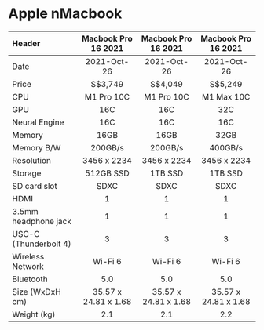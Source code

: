 # Apple nMacbook

|Header | Macbook Pro 16 2021 | Macbook Pro 16 2021 | Macbook Pro 16 2021 |
|:--- |:----:|:----:|:----:|
| Date | 2021-Oct-26 | 2021-Oct-26 | 2021-Oct-26 |
| Price | S$3,749 | S$4,049 | S$5,249 |
| CPU | M1 Pro 10C | M1 Pro 10C | M1 Max 10C |
| GPU | 16C | 16C | 32C |
| Neural Engine | 16C | 16C | 16C |
| Memory | 16GB | 16GB | 32GB | 
| Memory B/W | 200GB/s | 200GB/s | 400GB/s | 
| Resolution | 3456 x 2234 | 3456 x 2234| 3456 x 2234 |
| Storage | 512GB SSD | 1TB SSD |  1TB SSD |
| SD card slot | SDXC | SDXC | SDXC |
| HDMI | 1 | 1 | 1 |
| 3.5mm headphone jack | 1 | 1 | 1 |
| USC-C (Thunderbolt 4) | 3 | 3 | 3 |
| Wireless Network | Wi-Fi 6 | Wi-Fi 6 | Wi-Fi 6 |
| Bluetooth | 5.0 | 5.0 | 5.0 |
| Size (WxDxH cm) | 35.57 x 24.81 x 1.68 | 35.57 x 24.81 x 1.68 | 35.57 x 24.81 x 1.68 |
| Weight (kg) | 2.1 | 2.1 | 2.2 |
